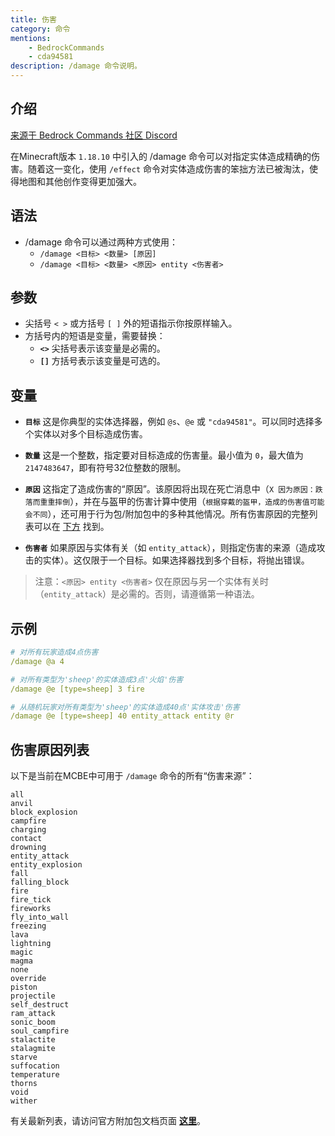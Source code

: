 ```yaml
---
title: 伤害
category: 命令
mentions:
    - BedrockCommands
    - cda94581
description: /damage 命令说明。
---
```


## 介绍

[来源于 Bedrock Commands 社区 Discord](https://discord.gg/SYstTYx5G5)

在Minecraft版本 `1.18.10` 中引入的 /damage 命令可以对指定实体造成精确的伤害。随着这一变化，使用 `/effect` 命令对实体造成伤害的笨拙方法已被淘汰，使得地图和其他创作变得更加强大。

## 语法

- /damage 命令可以通过两种方式使用：
    - `/damage <目标> <数量> [原因]`
    - `/damage <目标> <数量> <原因> entity <伤害者>`

## 参数

- 尖括号 `< >` 或方括号 `[ ]` 外的短语指示你按原样输入。
- 方括号内的短语是变量，需要替换：
    - **` <> `** 尖括号表示该变量是必需的。
    - **` [] `** 方括号表示该变量是可选的。

## 变量

- **` 目标 `** 这是你典型的实体选择器，例如 `@s`、`@e` 或 `"cda94581"`。可以同时选择多个实体以对多个目标造成伤害。

- **` 数量 `** 这是一个整数，指定要对目标造成的伤害量。最小值为 `0`，最大值为 `2147483647`，即有符号32位整数的限制。

- **` 原因 `** 这指定了造成伤害的“原因”。该原因将出现在死亡消息中（`X 因为原因：跌落而重重摔倒`），并在与盔甲的伤害计算中使用（`根据穿戴的盔甲，造成的伤害值可能会不同`），还可用于行为包/附加包中的多种其他情况。所有伤害原因的完整列表可以在 [下方](#伤害原因列表) 找到。

- **` 伤害者 `** 如果原因与实体有关（如 `entity_attack`），则指定伤害的来源（造成攻击的实体）。这仅限于一个目标。如果选择器找到多个目标，将抛出错误。

> 注意：`<原因> entity <伤害者>` 仅在原因与另一个实体有关时（`entity_attack`）是必需的。否则，请遵循第一种语法。

## 示例

```yaml title=""
# 对所有玩家造成4点伤害
/damage @a 4

# 对所有类型为'sheep'的实体造成3点'火焰'伤害
/damage @e [type=sheep] 3 fire

# 从随机玩家对所有类型为'sheep'的实体造成40点'实体攻击'伤害
/damage @e [type=sheep] 40 entity_attack entity @r
```

## 伤害原因列表

以下是当前在MCBE中可用于 `/damage` 命令的所有“伤害来源”：

``` title=""
all
anvil
block_explosion
campfire
charging
contact
drowning
entity_attack
entity_explosion
fall
falling_block
fire
fire_tick
fireworks
fly_into_wall
freezing
lava
lightning
magic
magma
none
override
piston
projectile
self_destruct
ram_attack
sonic_boom
soul_campfire
stalactite
stalagmite
starve
suffocation
temperature
thorns
void
wither
```

有关最新列表，请访问官方附加包文档页面 **[这里](https://learn.microsoft.com/en-us/minecraft/creator/reference/content/addonsreference/examples/addonentities?view=minecraft-bedrock-stable#entity-damage-source)**。